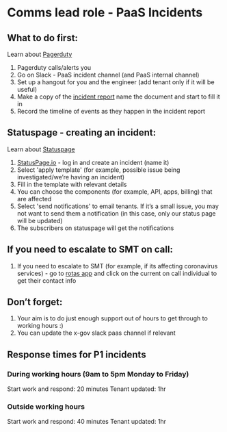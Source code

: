 # Comms lead role - PaaS Incidents

## What to do first:
Learn about [Pagerduty](/team/pagerduty/)

1. Pagerduty calls/alerts you
1. Go on Slack - PaaS incident channel (and PaaS internal channel)
1. Set up a hangout for you and the engineer (add tenant only if it will be useful)
1. Make a copy of the [incident report](https://docs.google.com/document/d/1U2F6TLrrKTuDkYCtkW4DXryiaPoGDPmrZ-b2Teibjvo/) name the document and start to fill it in
1. Record the timeline of events as they happen in the incident report

## Statuspage - creating an incident:

Learn about [Statuspage](/team/statuspage/)

1. [StatusPage.io](https://www.statuspage.io/) - log in and create an incident (name it)
1. Select 'apply template' (for example, possible issue being investigated/we’re having an incident)
1. Fill in the template with relevant details
1. You can choose the components (for example, API, apps, billing) that are affected
1. Select 'send notifications' to email tenants. If it’s a small issue, you may not want to send them a notification (in this case, only our status page will be updated)
1. The subscribers on statuspage will get the notifications

## If you need to escalate to SMT on call:
1. If you need to escalate to SMT (for example, if its affecting coronavirus services) - go to [rotas app](https://rotas.cloudapps.digital/teams/techops-management-escalations) and click on the current on call individual to get their contact info 

## Don’t forget:
1. Your aim is to do just enough support out of hours to get through to working hours :)
1. You can update the x-gov slack paas channel if relevant

## Response times for P1 incidents

### During working hours (9am to 5pm Monday to Friday) 

Start work and respond: 20 minutes
Tenant updated: 1hr

### Outside working hours

Start work and respond: 40 minutes
Tenant updated: 1hr
